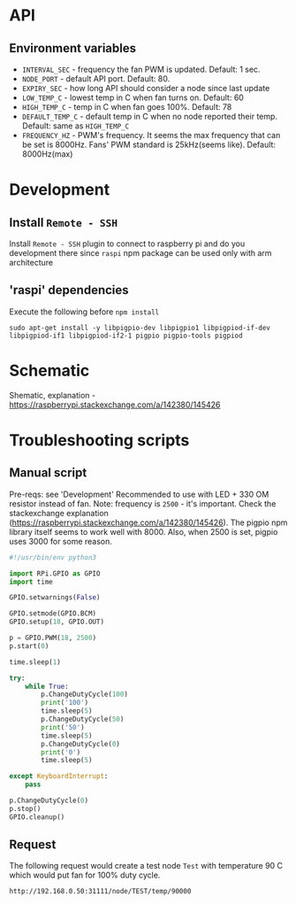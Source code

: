 # API
## Environment variables
- `INTERVAL_SEC` - frequency the fan PWM is updated. Default: 1 sec.
- `NODE_PORT` - default API port. Default: 80.
- `EXPIRY_SEC` - how long API should consider a node since last update
- `LOW_TEMP_C` - lowest temp in C when fan turns on. Default: 60
- `HIGH_TEMP_C` - temp in C when fan goes 100%. Default: 78
- `DEFAULT_TEMP_C` - default temp in C when no node reported their temp. Default: same as `HIGH_TEMP_C`
- `FREQUENCY_HZ` - PWM's frequency. It seems the max frequency that can be set is 8000Hz. Fans' PWM standard is 25kHz(seems like). Default: 8000Hz(max)

# Development
## Install `Remote - SSH`
Install `Remote - SSH` plugin to connect to raspberry pi and do you development there since `raspi` npm package can be used only with arm architecture
## 'raspi' dependencies
Execute the following before `npm install`
```shell
sudo apt-get install -y libpigpio-dev libpigpio1 libpigpiod-if-dev libpigpiod-if1 libpigpiod-if2-1 pigpio pigpio-tools pigpiod
```

# Schematic
Shematic, explanation - https://raspberrypi.stackexchange.com/a/142380/145426

# Troubleshooting scripts
## Manual script
Pre-reqs: see 'Development'
Recommended to use with LED + 330 OM resistor instead of fan.
Note: frequency is `2500` - it's important. Check the stackexchange explanation (https://raspberrypi.stackexchange.com/a/142380/145426). The pigpio npm library itself seems to work well with 8000. Also, when 2500 is set, pigpio uses 3000 for some reason. 
```python
#!/usr/bin/env python3

import RPi.GPIO as GPIO
import time

GPIO.setwarnings(False)

GPIO.setmode(GPIO.BCM)
GPIO.setup(18, GPIO.OUT)

p = GPIO.PWM(18, 2500)
p.start(0)

time.sleep(1)

try:
    while True:
        p.ChangeDutyCycle(100)
        print('100')
        time.sleep(5)
        p.ChangeDutyCycle(50)
        print('50')
        time.sleep(5)
        p.ChangeDutyCycle(0)
        print('0')
        time.sleep(5)

except KeyboardInterrupt:
    pass

p.ChangeDutyCycle(0)
p.stop()
GPIO.cleanup()
```

## Request
The following request would create a test node `Test` with temperature 90 C which would put fan for 100% duty cycle. 
```
http://192.168.0.50:31111/node/TEST/temp/90000
```

